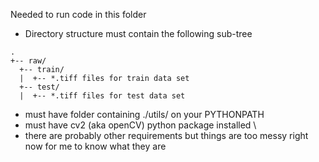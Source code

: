 Needed to run code in this folder  
+ Directory structure must contain the following sub-tree

```
.
+-- raw/
  +-- train/
  |  +-- *.tiff files for train data set
  +-- test/
  |  +-- *.tiff files for test data set
```
  
+ must have folder containing ./utils/ on your PYTHONPATH
+ must have cv2 (aka openCV) python package installed \
+ there are probably other requirements but things are too messy right now for me to know what they are
